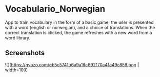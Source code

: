 # Vocabulario_Norwegian
App to train vocabulary in the form of a basic game; the user is presented with a word (english or norwegian), and a choice of translations. When the correct translation is clicked, the game refreshes with a new word from a word library.

## Screenshots
![](https://gyazo.com/eb5c5741b6a9a16c692170a41a49c858.png | width=100)
